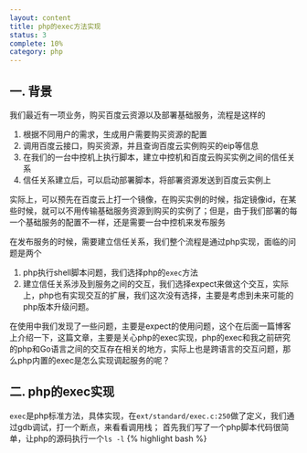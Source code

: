 ```yaml
---
layout: content
title: php的exec方法实现
status: 3
complete: 10% 
category: php
---
```


## 一. 背景
我们最近有一项业务，购买百度云资源以及部署基础服务，流程是这样的
1. 根据不同用户的需求，生成用户需要购买资源的配置
2. 调用百度云接口，购买资源，并且查询百度云实例购买的eip等信息
3. 在我们的一台中控机上执行脚本，建立中控机和百度云购买实例之间的信任关系
4. 信任关系建立后，可以启动部署脚本，将部署资源发送到百度云实例上

实际上，可以预先在百度云上打一个镜像，在购买实例的时候，指定镜像id，在某些时候，就可以不用传输基础服务资源到购买的实例了；但是，由于我们部署的每一个基础服务的配置不一样，还是需要一台中控机来发布服务

在发布服务的时候，需要建立信任关系，我们整个流程是通过php实现，面临的问题是两个
1. php执行shell脚本问题，我们选择php的`exec`方法
2. 建立信任关系涉及到服务之间的交互，我们选择expect来做这个交互，实际上，php也有实现交互的扩展，我们这次没有选择，主要是考虑到未来可能的php版本升级问题。

在使用中我们发现了一些问题，主要是expect的使用问题，这个在后面一篇博客上介绍一下，这篇文章，主要是关心php的exec实现，php的exec和我之前研究的php和Go语言之间的交互存在相关的地方，实际上也是跨语言的交互问题，那么php内置的exec是怎么实现调起服务的呢？ 

## 二. php的exec实现

`exec`是php标准方法，具体实现，在`ext/standard/exec.c:250`做了定义，我们通过gdb调试，打一个断点，来看看调用栈； 首先我们写了一个php脚本代码很简单，让php的源码执行一个`ls -l`
{% highlight bash %}
<?php

echo exec("ls -l");
{% endhighlight %}

在gdb中执行

{% highlight bash %}
(gdb) bt
#0  php_exec (type=0, cmd=0x101a5a8d8 "ls -l", array=0x0, return_value=0x101a16090) at ext/standard/exec.c:97
#1  0x00000001003c2574 in php_exec_ex (execute_data=0x101a160a0, return_value=0x101a16090, mode=0) at ext/standard/exec.c:231
#2  0x00000001003c241f in zif_exec (execute_data=0x101a160a0, return_value=0x101a16090) at ext/standard/exec.c:250
#3  0x00000001005d5538 in ZEND_DO_ICALL_SPEC_HANDLER (execute_data=0x101a16030) at Zend/zend_vm_execute.h:586
#4  0x0000000100579404 in execute_ex (ex=0x101a16030) at Zend/zend_vm_execute.h:417
#5  0x000000010057955a in zend_execute (op_array=0x101a73300, return_value=0x0) at Zend/zend_vm_execute.h:458
#6  0x0000000100515832 in zend_execute_scripts (type=8, retval=0x0, file_count=3) at Zend/zend.c:1445
#7  0x000000010046c4a1 in php_execute_script (primary_file=0x7ffeefbff188) at main/main.c:2516
#8  0x000000010060531d in do_cli (argc=2, argv=0x7ffeefbff898) at sapi/cli/php_cli.c:977
#9  0x00000001006042b1 in main (argc=2, argv=0x7ffeefbff898) at sapi/cli/php_cli.c:1347
(gdb)
{% endhighlight %}

简述一下php的处理流程
1. 先解析出`exec`方法的输入参数，通过`zend_parse_parameters()`通用方法解析。

{% highlight c %}
if (mode) {
	if (zend_parse_parameters(ZEND_NUM_ARGS(), "s|z/", &cmd, &cmd_len, &ret_code) == FAILURE) {
		RETURN_FALSE;
	}
} else {
	if (zend_parse_parameters(ZEND_NUM_ARGS(), "s|z/z/", &cmd, &cmd_len, &ret_array, &ret_code) == FAILURE) {
		RETURN_FALSE;
	}
}
{% endhighlight %}






## 三. 结论
